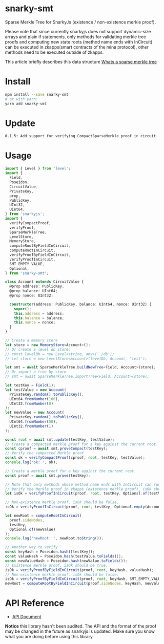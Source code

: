 # snarky-smt

Sparse Merkle Tree for SnarkyJs (existence / non-existence merkle proof).

Please note that since currently snarkyjs does not support dynamic-size arrays and plain if statements, only methods for validating merkle tree proofs and computing new state roots (method name ends with InCircuit) can be executed in zkapps(smart contracts of the mina protocol), other methods need to be executed outside of zkapps.

This article briefly describes this data structure [Whats a sparse merkle tree](https://medium.com/@kelvinfichter/whats-a-sparse-merkle-tree-acda70aeb837)

# Install

```bash
npm install --save snarky-smt
# or with yarn:
yarn add snarky-smt
```

# Update

```
0.1.5: Add support for verifying CompactSparseMerkle proof in circuit.
```

# Usage

```typescript
import { Level } from 'level';
import {
  Field,
  Poseidon,
  CircuitValue,
  PrivateKey,
  prop,
  PublicKey,
  UInt32,
  UInt64,
} from 'snarkyjs';
import {
  verifyCompactProof,
  verifyProof,
  SparseMerkleTree,
  LevelStore,
  MemoryStore,
  computeRootByFieldInCircuit,
  computeRootInCircuit,
  verifyProofByFieldInCircuit,
  verifyProofInCircuit,
  SMT_EMPTY_VALUE,
  Optional,
} from 'snarky-smt';

class Account extends CircuitValue {
  @prop address: PublicKey;
  @prop balance: UInt64;
  @prop nonce: UInt32;

  constructor(address: PublicKey, balance: UInt64, nonce: UInt32) {
    super();
    this.address = address;
    this.balance = balance;
    this.nonce = nonce;
  }
}

// Create a memory store
let store = new MemoryStore<Account>();
// Or create a level db store:
// const levelDb = new Level<string, any>('./db');
// let store = new LevelStore<Account>(levelDb, Account, 'test');

let smt = await SparseMerkleTree.buildNewTree<Field, Account>(store);
// Or import a tree by store
// smt = await SparseMerkleTree.importTree<Field, Account>(store);

let testKey = Field(1);
let testValue = new Account(
  PrivateKey.random().toPublicKey(),
  UInt64.fromNumber(100),
  UInt32.fromNumber(0)
);
let newValue = new Account(
  PrivateKey.random().toPublicKey(),
  UInt64.fromNumber(50),
  UInt32.fromNumber(1)
);

const root = await smt.update(testKey, testValue);
// Create a compacted merkle proof for a key against the current root.
const cproof = await smt.proveCompact(testKey);
// Verify the compacted Merkle proof
const ok = verifyCompactProof(cproof, root, testKey, testValue);
console.log('ok: ', ok);

// Create a merkle proof for a key against the current root.
const proof = await smt.prove(testKey);

// Note that only methods whose method name ends with InCircuit can run in zkapps (smart contracts of the mina protocol)
// Verify the Merkle proof in zkapps (existence merkle proof), isOk should be true.
let isOk = verifyProofInCircuit(proof, root, testKey, Optional.of(testValue));

// Non-existence merkle proof, isOk should be false.
isOk = verifyProofInCircuit(proof, root, testKey, Optional.empty(Account));

let newRoot = computeRootInCircuit(
  proof.sideNodes,
  testKey,
  Optional.of(newValue)
);
console.log('newRoot: ', newRoot.toString());

// Another way to verify
const keyHash = Poseidon.hash([testKey]);
const valueHash = Poseidon.hash(testValue.toFields());
const newValueHash = Poseidon.hash(newValue.toFields());
// Existence merkle proof, isOk should be true.
isOk = verifyProofByFieldInCircuit(proof, root, keyHash, valueHash);
// Non-existence merkle proof, isOk should be false.
isOk = verifyProofByFieldInCircuit(proof, root, keyHash, SMT_EMPTY_VALUE);
newRoot = computeRootByFieldInCircuit(proof.sideNodes, keyHash, newValueHash);
```

# API Reference

- [API Document](https://comdex.github.io/snarky-smt/)

**Notice** this library hasn't been audited. The API and the format of the proof may be changed in the future as snarkyjs is updated.
Make sure you know what you are doing before using this library.
